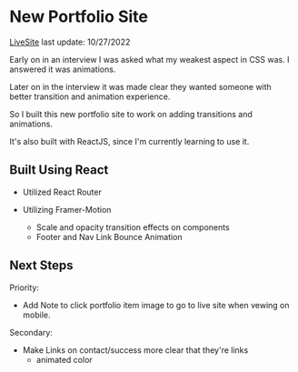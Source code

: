 # New Portfolio Site

[LiveSite](https://audditydev.netlify.app/)
last update: 10/27/2022

Early on in an interview I was asked what my weakest aspect in CSS was.  I answered it was animations.

Later on in the interview it was made clear they wanted someone with better transition and animation experience.

So I built this new portfolio site to work on adding transitions and animations.

It's also built with ReactJS, since I'm currently learning to use it.

## Built Using React
- Utilized React Router

- Utilizing Framer-Motion
  - Scale and opacity transition effects on components
  - Footer and Nav Link Bounce Animation

## Next Steps
Priority:
  - Add Note to click portfolio item image to go to live site when vewing on mobile.

Secondary:
  - Make Links on contact/success more clear that they're links
    - animated color